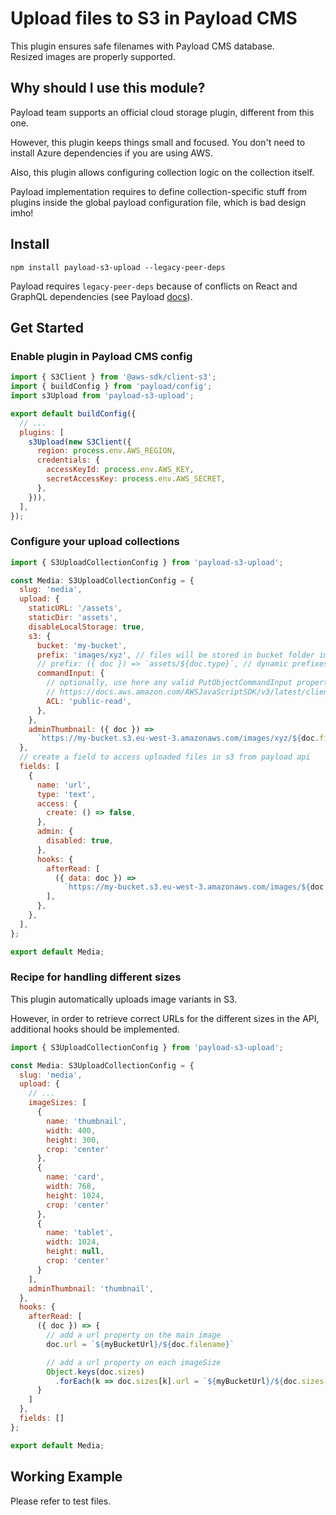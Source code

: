  # Upload files to S3 in Payload CMS

This plugin ensures safe filenames with Payload CMS database.  
Resized images are properly supported.

## Why should I use this module?

Payload team supports an official cloud storage plugin, different from this one.

However, this plugin keeps things small and focused. You don't need to install Azure dependencies if you are using AWS.

Also, this plugin allows configuring collection logic on the collection itself.

Payload implementation requires to define collection-specific stuff from plugins inside the global payload configuration file, which is bad design imho!

## Install

`npm install payload-s3-upload --legacy-peer-deps`

Payload requires `legacy-peer-deps` because of conflicts on React and GraphQL dependencies (see Payload [docs](https://payloadcms.com/docs/getting-started/installation)).

## Get Started

### Enable plugin in Payload CMS config

```js
import { S3Client } from '@aws-sdk/client-s3';
import { buildConfig } from 'payload/config';
import s3Upload from 'payload-s3-upload';

export default buildConfig({
  // ...
  plugins: [
    s3Upload(new S3Client({
      region: process.env.AWS_REGION,
      credentials: {
        accessKeyId: process.env.AWS_KEY,
        secretAccessKey: process.env.AWS_SECRET,
      },
    })),
  ],
});
```

### Configure your upload collections 

```js
import { S3UploadCollectionConfig } from 'payload-s3-upload';

const Media: S3UploadCollectionConfig = {
  slug: 'media',
  upload: {
    staticURL: '/assets',
    staticDir: 'assets',
    disableLocalStorage: true,
    s3: {
      bucket: 'my-bucket',
      prefix: 'images/xyz', // files will be stored in bucket folder images/xyz
      // prefix: ({ doc }) => `assets/${doc.type}`, // dynamic prefixes are possible too
      commandInput: {
        // optionally, use here any valid PutObjectCommandInput property
        // https://docs.aws.amazon.com/AWSJavaScriptSDK/v3/latest/clients/client-s3/interfaces/putobjectcommandinput.html
        ACL: 'public-read',  
      },
    },
    adminThumbnail: ({ doc }) =>
      `https://my-bucket.s3.eu-west-3.amazonaws.com/images/xyz/${doc.filename}`,
  },
  // create a field to access uploaded files in s3 from payload api
  fields: [
    {
      name: 'url',
      type: 'text',
      access: {
        create: () => false,
      },
      admin: {
        disabled: true,
      },
      hooks: {
        afterRead: [
          ({ data: doc }) =>
            `https://my-bucket.s3.eu-west-3.amazonaws.com/images/${doc.type}/${doc.filename}`,
        ],
      },
    },
  ],
};

export default Media;
```

### Recipe for handling different sizes

This plugin automatically uploads image variants in S3.

However, in order to retrieve correct URLs for the different sizes in the API, additional hooks should be implemented.

```js
import { S3UploadCollectionConfig } from 'payload-s3-upload';

const Media: S3UploadCollectionConfig = {
  slug: 'media',
  upload: {
    // ...
    imageSizes: [
      {
        name: 'thumbnail',
        width: 400,
        height: 300,
        crop: 'center'
      },
      {
        name: 'card',
        width: 768,
        height: 1024,
        crop: 'center'
      },
      {
        name: 'tablet',
        width: 1024,
        height: null,
        crop: 'center'
      }
    ],
    adminThumbnail: 'thumbnail',
  },
  hooks: {
    afterRead: [
      ({ doc }) => {
        // add a url property on the main image
        doc.url = `${myBucketUrl}/${doc.filename}`

        // add a url property on each imageSize
        Object.keys(doc.sizes)
          .forEach(k => doc.sizes[k].url = `${myBucketUrl}/${doc.sizes[k].filename}`)
      }
    ]
  },
  fields: []
};

export default Media;
```

## Working Example

Please refer to test files.
